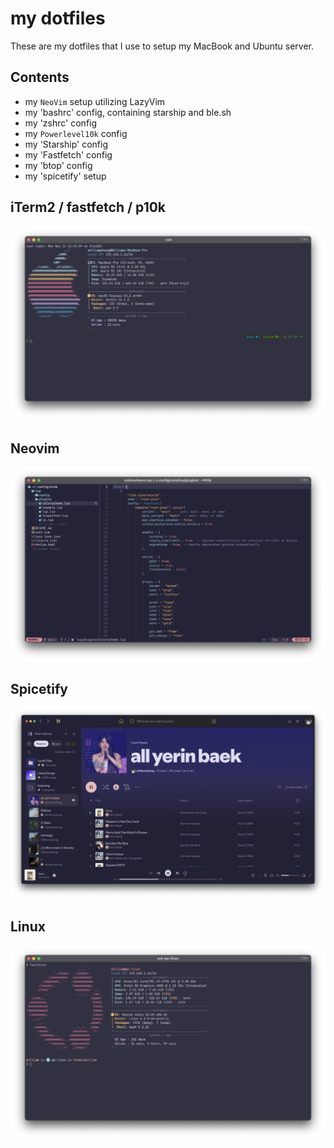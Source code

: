 # my dotfiles

These are my dotfiles that I use to setup my MacBook and Ubuntu server.

## Contents

- my `NeoVim` setup utilizing LazyVim
- my 'bashrc' config, containing starship and ble.sh
- my 'zshrc' config
- my `Powerlevel10k` config
- my 'Starship' config
- my 'Fastfetch' config
- my 'btop' config
- my 'spicetify' setup

## iTerm2 / fastfetch / p10k

![iterm2](img/iterm2.png)

## Neovim

![nvim](img/nvim.png)

## Spicetify

![Spicetify](img/spotify.png)

## Linux

![ubuntu](img/ubuntu.png)
